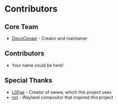 # Contributors

## Core Team
- [DiscoCevapi](https://github.com/DiscoCevapi) - Creator and maintainer

## Contributors
<!-- Add yourself here when you contribute! -->
- Your name could be here!

## Special Thanks
- [LGFae](https://github.com/LGFae) - Creator of swww, which this project uses
- [niri](https://github.com/YaLTeR/niri) - Wayland compositor that inspired this project
